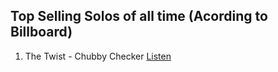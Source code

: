 ## Top Selling Solos of all time (Acording to Billboard)
1. The Twist - Chubby Checker [Listen](https://youtu.be/7KZ9noKiP0Y)



